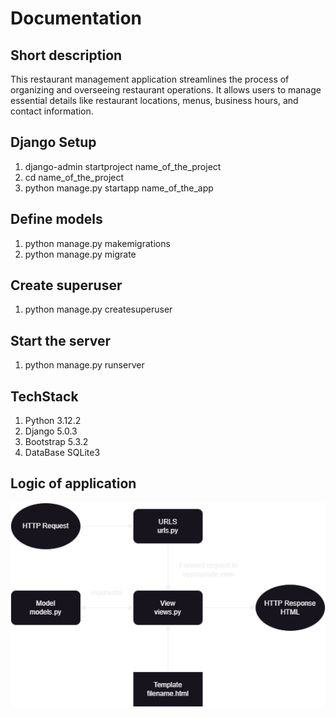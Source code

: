 # Documentation
## Short description
This restaurant management application streamlines the process of organizing and overseeing restaurant operations. It allows users to manage essential details like restaurant locations, menus, business hours, and contact information.
## Django Setup
1. django-admin startproject name_of_the_project
2. cd name_of_the_project
3. python manage.py startapp name_of_the_app
## Define models
1. python manage.py makemigrations
2. python manage.py migrate
## Create superuser
1. python manage.py createsuperuser
## Start the server
1. python manage.py runserver
## TechStack
1. Python 3.12.2
2. Django 5.0.3
3. Bootstrap 5.3.2
4. DataBase SQLite3

## Logic of application

![PythonDjango app diagram image.png](PythonDjango%20app%20diagram%20image.png)